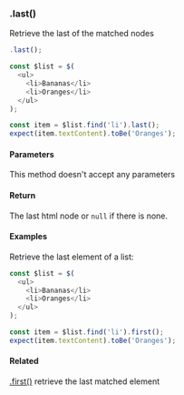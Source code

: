### .last()

Retrieve the last of the matched nodes

```js
.last();
```

```js
const $list = $(
  <ul>
    <li>Bananas</li>
    <li>Oranges</li>
  </ul>
);

const item = $list.find('li').last();
expect(item.textContent).toBe('Oranges');
```

#### Parameters

This method doesn't accept any parameters

#### Return

The last html node or `null` if there is none.

#### Examples

Retrieve the last element of a list:

```js
const $list = $(
  <ul>
    <li>Bananas</li>
    <li>Oranges</li>
  </ul>
);

const item = $list.find('li').first();
expect(item.textContent).toBe('Oranges');
```

#### Related

[.first()](#first) retrieve the last matched element
